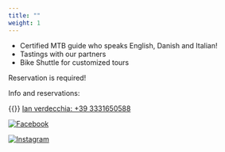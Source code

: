 ```yaml
---
title: ""
weight: 1
---
```


- Certified MTB guide who speaks English, Danish and Italian!
- Tastings with our partners
- Bike Shuttle for customized tours

Reservation is required!

Info and reservations:

{{<icon class="fa fa-phone">}}&nbsp;[Ian verdecchia: +39 3331650588](tel:+393331650588)

[![Facebook](/images/icons8-facebook-nuovo-48.png)](https://www.facebook.com/BikeTourOfBolsenaLake)

[![Instagram](/images/icons8-instagram-48.png)](https://www.instagram.com/wheel_ian/) 
